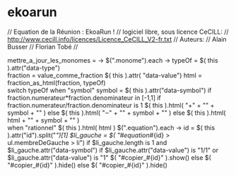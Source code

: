 ekoarun
=======

// Equation de la Réunion : EkoaRun !
// logiciel libre, sous licence CeCILL:
// http://www.cecill.info/licences/Licence_CeCILL_V2-fr.txt
// Auteurs:
// Alain Busser
// Florian Tobé
//

mettre_a_jour_les_monomes = ->
  $(".monome").each ->
    typeOf = $( this ).attr("data-type")  
    fraction = value_comme_fraction $( this ).attr( "data-value")
    html = fraction_as_html(fraction, typeOf)  
    switch typeOf
      when "symbol"
        symbol = $( this ).attr("data-symbol")
        if fraction.numerateur*fraction.denominateur in [-1,1]
          if fraction.numerateur/fraction.denominateur is 1
            $( this ).html( "<span class='plus'>+</span>" + "<span>" + symbol + "</span>" )
          else
            $( this ).html( "<span class='moins'>&#8210;</span>" + "<span>" + symbol + "</span>" )
        else
          $( this ).html( html + "<span>" + symbol + "</span>" )                      
      when "rationnel"
        $( this ).html( html )
  $(".equation").each ->
    id = $( this ).attr("id").split("_")[1]
    $li_gauche = $( "#equation_#{id} > ul.membreDeGauche > li")
    if $li_gauche.length is 1 and $li_gauche.attr("data-symbol")
      if $li_gauche.attr("data-value") is "1/1" or $li_gauche.attr("data-value") is "1"
        $( "#copier_#{id}" ).show()
      else
        $( "#copier_#{id}" ).hide()
    else
      $( "#copier_#{id}" ).hide()